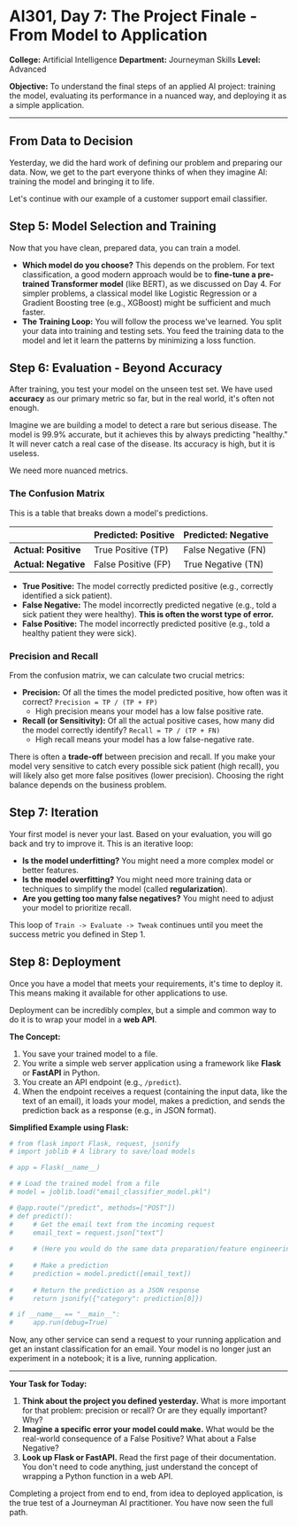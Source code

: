 # AI301, Day 7: The Project Finale - From Model to Application

**College:** Artificial Intelligence
**Department:** Journeyman Skills
**Level:** Advanced

**Objective:** To understand the final steps of an applied AI project: training the model, evaluating its performance in a nuanced way, and deploying it as a simple application.

---

## From Data to Decision

Yesterday, we did the hard work of defining our problem and preparing our data. Now, we get to the part everyone thinks of when they imagine AI: training the model and bringing it to life.

Let's continue with our example of a customer support email classifier.

## Step 5: Model Selection and Training

Now that you have clean, prepared data, you can train a model.

*   **Which model do you choose?** This depends on the problem. For text classification, a good modern approach would be to **fine-tune a pre-trained Transformer model** (like BERT), as we discussed on Day 4. For simpler problems, a classical model like Logistic Regression or a Gradient Boosting tree (e.g., XGBoost) might be sufficient and much faster.
*   **The Training Loop:** You will follow the process we've learned. You split your data into training and testing sets. You feed the training data to the model and let it learn the patterns by minimizing a loss function.

## Step 6: Evaluation - Beyond Accuracy

After training, you test your model on the unseen test set. We have used **accuracy** as our primary metric so far, but in the real world, it's often not enough.

Imagine we are building a model to detect a rare but serious disease. The model is 99.9% accurate, but it achieves this by always predicting "healthy." It will never catch a real case of the disease. Its accuracy is high, but it is useless.

We need more nuanced metrics.

### The Confusion Matrix

This is a table that breaks down a model's predictions.

|                | **Predicted: Positive** | **Predicted: Negative** |
|----------------|-------------------------|-------------------------|
| **Actual: Positive** | True Positive (TP)      | False Negative (FN)     |
| **Actual: Negative** | False Positive (FP)     | True Negative (TN)      |

*   **True Positive:** The model correctly predicted positive (e.g., correctly identified a sick patient).
*   **False Negative:** The model incorrectly predicted negative (e.g., told a sick patient they were healthy). **This is often the worst type of error.**
*   **False Positive:** The model incorrectly predicted positive (e.g., told a healthy patient they were sick).

### Precision and Recall

From the confusion matrix, we can calculate two crucial metrics:

*   **Precision:** Of all the times the model predicted positive, how often was it correct? `Precision = TP / (TP + FP)`
    *   High precision means your model has a low false positive rate.
*   **Recall (or Sensitivity):** Of all the actual positive cases, how many did the model correctly identify? `Recall = TP / (TP + FN)`
    *   High recall means your model has a low false-negative rate.

There is often a **trade-off** between precision and recall. If you make your model very sensitive to catch every possible sick patient (high recall), you will likely also get more false positives (lower precision). Choosing the right balance depends on the business problem.

## Step 7: Iteration

Your first model is never your last. Based on your evaluation, you will go back and try to improve it. This is an iterative loop:

*   **Is the model underfitting?** You might need a more complex model or better features.
*   **Is the model overfitting?** You might need more training data or techniques to simplify the model (called **regularization**).
*   **Are you getting too many false negatives?** You might need to adjust your model to prioritize recall.

This loop of `Train -> Evaluate -> Tweak` continues until you meet the success metric you defined in Step 1.

## Step 8: Deployment

Once you have a model that meets your requirements, it's time to deploy it. This means making it available for other applications to use.

Deployment can be incredibly complex, but a simple and common way to do it is to wrap your model in a **web API**.

**The Concept:**

1.  You save your trained model to a file.
2.  You write a simple web server application using a framework like **Flask** or **FastAPI** in Python.
3.  You create an API endpoint (e.g., `/predict`).
4.  When the endpoint receives a request (containing the input data, like the text of an email), it loads your model, makes a prediction, and sends the prediction back as a response (e.g., in JSON format).

**Simplified Example using Flask:**

```python
# from flask import Flask, request, jsonify
# import joblib # A library to save/load models

# app = Flask(__name__)

# # Load the trained model from a file
# model = joblib.load("email_classifier_model.pkl")

# @app.route("/predict", methods=["POST"])
# def predict():
#     # Get the email text from the incoming request
#     email_text = request.json["text"]
    
#     # (Here you would do the same data preparation/feature engineering as in training)
    
#     # Make a prediction
#     prediction = model.predict([email_text])
    
#     # Return the prediction as a JSON response
#     return jsonify({"category": prediction[0]})

# if __name__ == "__main__":
#     app.run(debug=True)
```

Now, any other service can send a request to your running application and get an instant classification for an email. Your model is no longer just an experiment in a notebook; it is a live, running application.

---

**Your Task for Today:**

1.  **Think about the project you defined yesterday.** What is more important for that problem: precision or recall? Or are they equally important? Why?
2.  **Imagine a specific error your model could make.** What would be the real-world consequence of a False Positive? What about a False Negative?
3.  **Look up Flask or FastAPI.** Read the first page of their documentation. You don't need to code anything, just understand the concept of wrapping a Python function in a web API.

Completing a project from end to end, from idea to deployed application, is the true test of a Journeyman AI practitioner. You have now seen the full path.
